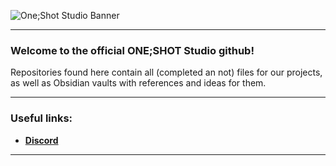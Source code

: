 ![One;Shot Studio Banner](https://github.com/ONE-SHOT-Studio/.github/assets/144279639/9860da4d-63ea-41d5-ae93-c63494ad301b)

---
### Welcome to the official ONE;SHOT Studio github!
Repositories found here contain all (completed an not) files for our projects, as well as Obsidian vaults with references and ideas for them.

---
### Useful links:
* [**Discord**](https://discord.gg/E3M25nQGNv)

---
